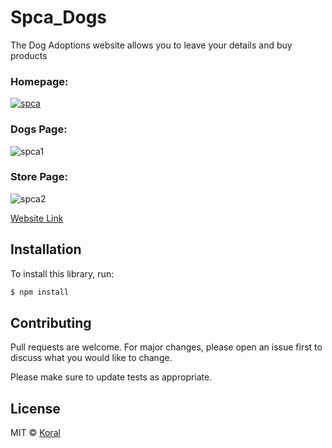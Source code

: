 # Spca_Dogs

The Dog Adoptions website allows you to leave your details and buy products

### Homepage:
[![spca](https://user-images.githubusercontent.com/61585370/185612832-9d431c15-2b3d-456e-be29-b481e5e9e0bf.png)](https://spcadogs.netlify.app/)

### Dogs Page:
![spca1](https://user-images.githubusercontent.com/61585370/215047510-ed692a21-7a55-4735-abcb-a70072ab5f13.png)

### Store Page:
![spca2](https://user-images.githubusercontent.com/61585370/215047835-98328b39-e79d-481f-b03a-f41d7c1a94a5.png)


[Website Link](https://spcadogs.netlify.app/) 

## Installation

To install this library, run:

```bash
$ npm install
```


## Contributing
Pull requests are welcome. For major changes, please open an issue first to discuss what you would like to change.

Please make sure to update tests as appropriate.

## License
MIT © [Koral](LICENSES.md)
